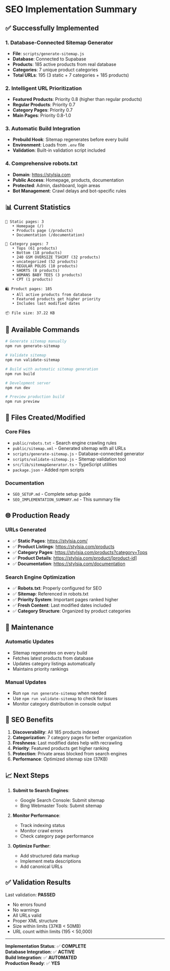 # SEO Implementation Summary

## ✅ **Successfully Implemented**

### 1. **Database-Connected Sitemap Generator**
- **File**: `scripts/generate-sitemap.js`
- **Database**: Connected to Supabase
- **Products**: 185 active products from real database
- **Categories**: 7 unique product categories
- **Total URLs**: 195 (3 static + 7 categories + 185 products)

### 2. **Intelligent URL Prioritization**
- **Featured Products**: Priority 0.8 (higher than regular products)
- **Regular Products**: Priority 0.7
- **Category Pages**: Priority 0.7
- **Main Pages**: Priority 0.8-1.0

### 3. **Automatic Build Integration**
- **Prebuild Hook**: Sitemap regenerates before every build
- **Environment**: Loads from `.env` file
- **Validation**: Built-in validation script included

### 4. **Comprehensive robots.txt**
- **Domain**: https://stylsia.com
- **Public Access**: Homepage, products, documentation
- **Protected**: Admin, dashboard, login areas
- **Bot Management**: Crawl delays and bot-specific rules

## 📊 **Current Statistics**

```
📄 Static pages: 3
   • Homepage (/)
   • Products page (/products)
   • Documentation (/documentation)

📂 Category pages: 7
   • Tops (61 products)
   • Bottom (18 products)
   • 240 GSM OVERSIZE TSHIRT (32 products)
   • uncategorized (52 products)
   • REGULAR POLOS (10 products)
   • SHORTS (8 products)
   • WOMANS BABY TEES (3 products)
   • CPT (1 products)

🛍️ Product pages: 185
   • All active products from database
   • Featured products get higher priority
   • Includes last modified dates

📦 File size: 37.22 KB
```

## 🚀 **Available Commands**

```bash
# Generate sitemap manually
npm run generate-sitemap

# Validate sitemap
npm run validate-sitemap

# Build with automatic sitemap generation
npm run build

# Development server
npm run dev

# Preview production build
npm run preview
```

## 🔧 **Files Created/Modified**

### Core Files
- `public/robots.txt` - Search engine crawling rules
- `public/sitemap.xml` - Generated sitemap with all URLs
- `scripts/generate-sitemap.js` - Database-connected generator
- `scripts/validate-sitemap.js` - Sitemap validation tool
- `src/lib/sitemapGenerator.ts` - TypeScript utilities
- `package.json` - Added npm scripts

### Documentation
- `SEO_SETUP.md` - Complete setup guide
- `SEO_IMPLEMENTATION_SUMMARY.md` - This summary file

## 🌐 **Production Ready**

### URLs Generated
- ✅ **Static Pages**: https://stylsia.com/
- ✅ **Product Listings**: https://stylsia.com/products
- ✅ **Category Pages**: https://stylsia.com/products?category=Tops
- ✅ **Product Details**: https://stylsia.com/product/[product-id]
- ✅ **Documentation**: https://stylsia.com/documentation

### Search Engine Optimization
- ✅ **Robots.txt**: Properly configured for SEO
- ✅ **Sitemap**: Referenced in robots.txt
- ✅ **Priority System**: Important pages ranked higher
- ✅ **Fresh Content**: Last modified dates included
- ✅ **Category Structure**: Organized by product categories

## 🔄 **Maintenance**

### Automatic Updates
- Sitemap regenerates on every build
- Fetches latest products from database
- Updates category listings automatically
- Maintains priority rankings

### Manual Updates
- Run `npm run generate-sitemap` when needed
- Use `npm run validate-sitemap` to check for issues
- Monitor category distribution in console output

## 🎯 **SEO Benefits**

1. **Discoverability**: All 185 products indexed
2. **Categorization**: 7 category pages for better organization
3. **Freshness**: Last modified dates help with recrawling
4. **Priority**: Featured products get higher ranking
5. **Protection**: Private areas blocked from search engines
6. **Performance**: Optimized sitemap size (37KB)

## 📈 **Next Steps**

1. **Submit to Search Engines**:
   - Google Search Console: Submit sitemap
   - Bing Webmaster Tools: Submit sitemap

2. **Monitor Performance**:
   - Track indexing status
   - Monitor crawl errors
   - Check category page performance

3. **Optimize Further**:
   - Add structured data markup
   - Implement meta descriptions
   - Add canonical URLs

## ✅ **Validation Results**

Last validation: **PASSED**
- No errors found
- No warnings
- All URLs valid
- Proper XML structure
- Size within limits (37KB < 50MB)
- URL count within limits (195 < 50,000)

---

**Implementation Status**: ✅ **COMPLETE**  
**Database Integration**: ✅ **ACTIVE**  
**Build Integration**: ✅ **AUTOMATED**  
**Production Ready**: ✅ **YES**
